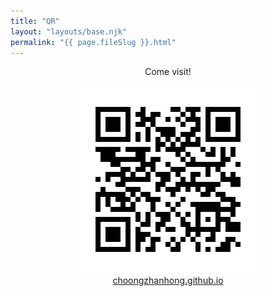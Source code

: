 ```yaml
---
title: "QR"
layout: "layouts/base.njk"
permalink: "{{ page.fileSlug }}.html"
---
```


<div style="max-width: fit-content; margin: auto; text-align:center;">
    <p>Come visit!</p>
    <img src="/images/this_qr.png"/>
    <br>
    <a href="/">choongzhanhong.github.io</a>
</div>